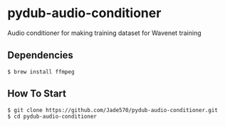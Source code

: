 # pydub-audio-conditioner
Audio conditioner for making training dataset for Wavenet training

## Dependencies

```Shell
$ brew install ffmpeg

```

## How To Start
```Shell
$ git clone https://github.com/Jade570/pydub-audio-conditioner.git
$ cd pydub-audio-conditioner


```
